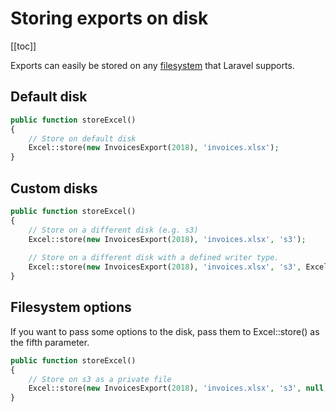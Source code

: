 # Storing exports on disk

[[toc]]

Exports can easily be stored on any [filesystem](https://laravel.com/docs/master/filesystem) that Laravel supports.


## Default disk

```php
public function storeExcel() 
{
    // Store on default disk
    Excel::store(new InvoicesExport(2018), 'invoices.xlsx');
}
```

## Custom disks

```php
public function storeExcel() 
{
    // Store on a different disk (e.g. s3)
    Excel::store(new InvoicesExport(2018), 'invoices.xlsx', 's3');
    
    // Store on a different disk with a defined writer type. 
    Excel::store(new InvoicesExport(2018), 'invoices.xlsx', 's3', Excel::XLSX);
}
```

## Filesystem options

If you want to pass some options to the disk, pass them to Excel::store() as the fifth parameter.

```php
public function storeExcel() 
{
    // Store on s3 as a private file
    Excel::store(new InvoicesExport(2018), 'invoices.xlsx', 's3', null, 'private');
}
```
